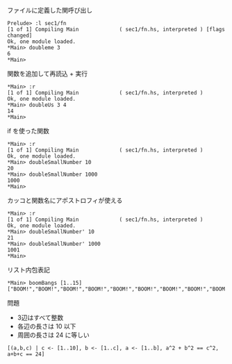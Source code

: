 ファイルに定義した関呼び出し

```
Prelude> :l sec1/fn
[1 of 1] Compiling Main             ( sec1/fn.hs, interpreted ) [flags changed]
Ok, one module loaded.
*Main> doubleme 3
6
*Main> 
```

関数を追加して再読込 + 実行

```
*Main> :r
[1 of 1] Compiling Main             ( sec1/fn.hs, interpreted )
Ok, one module loaded.
*Main> doubleUs 3 4
14
*Main> 
```

if を使った関数

```
*Main> :r
[1 of 1] Compiling Main             ( sec1/fn.hs, interpreted )
Ok, one module loaded.
*Main> doubleSmallNumber 10
20
*Main> doubleSmallNumber 1000
1000
*Main> 
```

カッコと関数名にアポストロフィが使える

```
*Main> :r
[1 of 1] Compiling Main             ( sec1/fn.hs, interpreted )
Ok, one module loaded.
*Main> doubleSmallNumber' 10
21
*Main> doubleSmallNumber' 1000
1001
*Main>
```

リスト内包表記

```
*Main> boomBangs [1..15]
["BOOM!","BOOM!","BOOM!","BOOM!","BOOM!","BOOM!","BOOM!","BOOM!","BOOM!","BANG!","BANG!","BANG!","BANG!","BANG!","BANG!"]
```

問題

- 3辺はすべて整数
- 各辺の長さは 10 以下
- 周囲の長さは 24 に等しい

```
[(a,b,c) | c <- [1..10], b <- [1..c], a <- [1..b], a^2 + b^2 == c^2, a+b+c == 24]
```